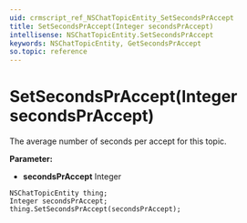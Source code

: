 ```yaml
---
uid: crmscript_ref_NSChatTopicEntity_SetSecondsPrAccept
title: SetSecondsPrAccept(Integer secondsPrAccept)
intellisense: NSChatTopicEntity.SetSecondsPrAccept
keywords: NSChatTopicEntity, GetSecondsPrAccept
so.topic: reference
---
```


# SetSecondsPrAccept(Integer secondsPrAccept)

The average number of seconds per accept for this topic.

**Parameter:** 
* **secondsPrAccept** Integer

```crmscript
NSChatTopicEntity thing;
Integer secondsPrAccept;
thing.SetSecondsPrAccept(secondsPrAccept);
```

